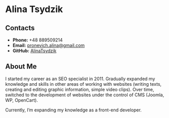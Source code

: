 # Alina Tsydzik
## Contacts
- **Phone:** +48 889509214
- **Email:** pronevich.alina@gmail.com
- **GitHub:** [AlinaTsydzik](https://github.com/AlinaTsydzik)

## About Me
I started my career as an SEO specialist in 2011. 
Gradually expanded my knowledge and skills in other areas of working with websites (writing texts, creating and editing graphic information, simple video clips). 
Over time, switched to the development of websites under the control of CMS (Joomla, WP, OpenCart).


Currently, I’m expanding my knowledge as a front-end developer.
